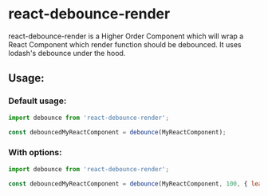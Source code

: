 # react-debounce-render

react-debounce-render is a Higher Order Component which will wrap a React Component which render function should be debounced.
It uses lodash's debounce under the hood.

## Usage:

### Default usage:

```js
import debounce from 'react-debounce-render';

const debouncedMyReactComponent = debounce(MyReactComponent);

```

### With options:

```js
import debounce from 'react-debounce-render';

const debouncedMyReactComponent = debounce(MyReactComponent, 100, { leading: false });
```

